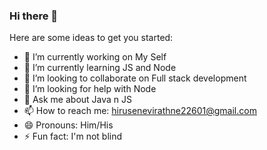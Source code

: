 ### Hi there 👋

Here are some ideas to get you started:

- 🔭 I’m currently working on My Self
- 🌱 I’m currently learning JS and Node
- 👯 I’m looking to collaborate on Full stack development
- 🤔 I’m looking for help with Node
- 💬 Ask me about Java n JS
- 📫 How to reach me: hirusenevirathne22601@gmail.com
- 😄 Pronouns: Him/His
- ⚡ Fun fact: I'm not blind
